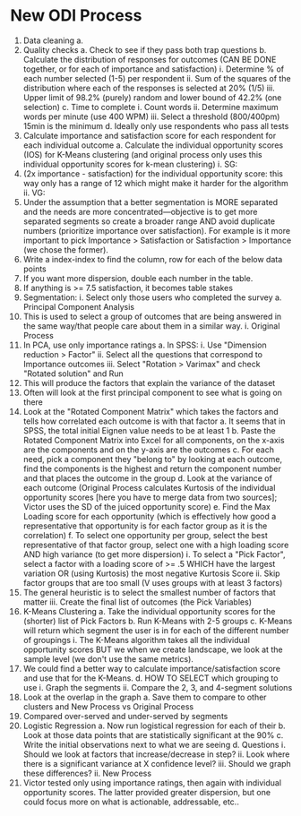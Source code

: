 # New ODI Process
1. Data cleaning
a. 
2. Quality checks
a. Check to see if they pass both trap questions
b. Calculate the distribution of responses for outcomes (CAN BE DONE together, or for each of importance and satisfaction)
ⅰ. Determine % of each number selected (1-5) per respondent
ⅱ. Sum of the squares of the distribution where each of the responses is selected at 20% (1/5)
ⅲ. Upper limit of 98.2% (purely) random and lower bound of 42.2% (one selection)
c. Time to complete
ⅰ. Count words
ⅱ. Determine maximum words per minute (use 400 WPM)
ⅲ. Select a threshold (800/400pm) 15min is the minimum
d. Ideally only use respondents who pass all tests
3. Calculate importance and satisfaction score for each respondent for each individual outcome
a. Calculate the individual opportunity scores (IOS) for K-Means clustering (and original process only uses this individual opportunity scores for k-mean clustering)
ⅰ. SG:
1. (2x importance - satisfaction) for the individual opportunity score: this way only has a range of 12 which might make it harder for the algorithm 
ⅱ. VG:
1. Under the assumption that a better segmentation is MORE separated and the needs are more concentrated—objective is to get more separated segments so create a broader range AND avoid duplicate numbers (prioritize importance over satisfaction). For example is it more important to pick Importance > Satisfaction or Satisfaction > Importance (we chose the former).
2. Write a index-index to find the column, row for each of the below data points
3. If you want more dispersion, double each number in the table.
4. If anything is >= 7.5 satisfaction, it becomes table stakes
4. Segmentation:
ⅰ. Select only those users who completed the survey
a. Principal Component Analysis
1. This is used to select a group of outcomes that are being answered in the same way/that people care about them in a similar way.
ⅰ. Original Process
1. In PCA, use only importance ratings
a. In SPSS:
ⅰ. Use "Dimension reduction > Factor"
ⅱ. Select all the questions that correspond to Importance outcomes
ⅲ. Select "Rotation > Varimax" and check "Rotated solution" and Run
1. This will produce the factors that explain the variance of the dataset
2. Often will look at the first principal component to see what is going on there
3. Look at the "Rotated Component Matrix" which takes the factors and tells how correlated each outcome is with that factor
a. It seems that in SPSS, the total initial Eignen value needs to be at least 1
b. Paste the Rotated Component Matrix into Excel for all components, on the x-axis are the components and on the y-axis are the outcomes
c. For each need, pick a component they "belong to" by looking at each outcome, find the components is the highest and return the component number and that places the outcome in the group
d. Look at the variance of each outcome (Original Process calculates Kurtosis of the individual opportunity scores [here you have to merge data from two sources]; Victor uses the SD of the juiced opportunity score)
e. Find the Max Loading score for each opportunity (which is effectively how good a representative that opportunity is for each factor group as it is the correlation)
f. To select one opportunity per group, select the best representative of that factor group, select one with a high loading score AND high variance (to get more dispersion)
ⅰ. To select a "Pick Factor", select a factor with a loading score of >= .5 WHICH have the largest variation OR (using Kurtosis) the most negative Kurtosis Score
ⅱ. Skip factor groups that are too small (V uses groups with at least 3 factors)
1. The general heuristic is to select the smallest number of factors that matter
ⅲ. Create the final list of outcomes (the Pick Variables)
2. K-Means Clustering
a. Take the individual opportunity scores for the (shorter) list of Pick Factors
b. Run K-Means with 2-5 groups
c. K-Means will return which segment the user is in for each of the different number of groupings
ⅰ. The K-Means algorithm takes all the individual opportunity scores BUT we when we create landscape, we look at the sample level (we don't use the same metrics).
1. We could find a better way to calculate importance/satisfaction score and use that for the K-Means.
d. HOW TO SELECT which grouping to use
ⅰ. Graph the segments
ⅱ. Compare the 2, 3, and 4-segment solutions
1. Look at the overlap in the graph
a. Save them to compare to other clusters and New Process vs Original Process
2. Compared over-served and under-served by segments
3. Logistic Regression
a. Now run logistical regression for each of their
b. Look at those data points that are statistically significant at the 90%
c. Write the initial observations next to what we are seeing
d. Questions
ⅰ. Should we look at factors that increase/decrease in step?
ⅱ. Look where there is a significant variance at X confidence level?
ⅲ. Should we graph these differences?
ⅱ. New Process
1. Victor tested only using importance ratings, then again with individual opportunity scores. The latter provided greater dispersion, but one could focus more on what is actionable, addressable, etc..
